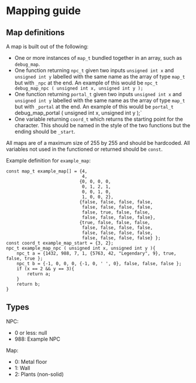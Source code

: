 # Mapping guide
## Map definitions
A map is built out of the following:
- One or more instances of `map_t` bundled together in an array, such as `debug_map`. 
- One function returning `npc_t` given two inputs `unsigned int x` and `unsigned int y` labelled with the same name as the array of type `map_t` but with `_npc` at the end. An example of this would be `npc_t debug_map_npc ( unsigned int x, unsigned int y );`
- One function returning `portal_t` given two inputs `unsigned int x` and `unsigned int y` labelled with the same name as the array of type `map_t` but with `_portal` at the end. An example of this would be `portal_t` debug_map_portal ( unsigned int x, unsigned int y );`
- One variable returning `coord_t` which returns the starting point for the character. This should be named in the style of the two functions but the ending should be `_start`.

All maps are of a maximum size of 255 by 255 and should be hardcoded. All variables not used in the functioned or returned should be `const`.

Example definition for `example_map`:
```
const map_t example_map[] = {4,
                             4,
                            {0, 0, 0, 0,
                             0, 1, 2, 1,
                             0, 0, 1, 0,
                             1, 0, 0, 2},
                            {false, false, false, false,
                             false, false, false, false,
                             false, true, false, false,
                             false, false, false, false},
                            {true, false, false, false,
                             false, false, false, false,
                             false, false, false, false,
                             false, false, false, false} };
const coord_t example_map_start = {3, 2};
npc_t example_map_npc ( unsigned int x, unsigned int y ){
    npc_t a = {1432, 988, 7, 1, {5763, 42, "Legendary", 9}, true, false, true };
    npc_t b = {-1, 0, 0, 0, {-1, 0, ' ', 0}, false, false, false };
    if (x == 2 && y == 3){
        return a;
    }
    return b;
}
```

## Types 
NPC:
- 0 or less: null
- 988: Example NPC

Map:
- 0: Metal floor
- 1: Wall
- 2: Plants (non-solid)